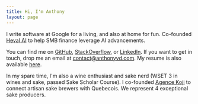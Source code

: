 ```yaml
---
title: Hi, I'm Anthony
layout: page
---
```

I write software at Google for a living, and also at home for fun. Co-founded [Heval AI](https://www.heval.ai/) to help SMB finance leverage AI advancements.

You can find me on [GitHub](https://github.com/anthonyvd), [StackOverflow](https://stackoverflow.com/users/600591/anthonyvd), or [LinkedIn](www.linkedin.com/in/anthonyvd). If you want to get in touch, drop me an email at <a href='mailto:contact@anthonyvd.com'>contact@anthonyvd.com</a>. My resume is also available [here](/resume).

In my spare time, I'm also a wine enthusiast and sake nerd (WSET 3 in wines and sake, passed Sake Scholar Course). I co-founded [Agence Koji](https://agencekoji.com/) to connect artisan sake brewers with Quebecois. We represent 4 exceptional sake producers.
